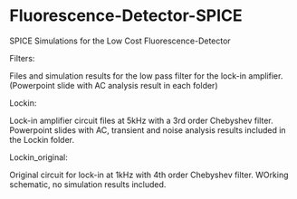 # Fluorescence-Detector-SPICE

SPICE Simulations for the Low Cost Fluorescence-Detector

Filters: 

Files and simulation results for the low pass filter for the lock-in amplifier. (Powerpoint slide with AC analysis result in each folder)

Lockin:

Lock-in amplifier circuit files at 5kHz with a 3rd order Chebyshev filter. Powerpoint slides with AC, transient and noise analysis results included in the Lockin folder.

Lockin_original:

Original circuit for lock-in at 1kHz with 4th order Chebyshev filter. WOrking schematic, no simulation results included.

 
